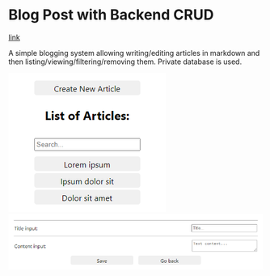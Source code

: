# Blog Post with Backend CRUD 

[link](http://eva-janouskova.cz/blog)

A simple blogging system allowing writing/editing articles in markdown and then listing/viewing/filtering/removing them. Private database is used.

![Blog List screenshot](./../images/BlogPost1Screenshot.png)
![Blog New Article screenshot](./../images/BlogPost2Screenshot.png)